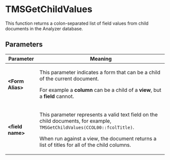 # TMSGetChildValues

This function returns a colon-separated list of field values from child documents in the Analyzer database.

## Parameters
| Parameter | Meaning |
| --- | --- |
| **&lt;Form Alias&gt;** | <p>This parameter indicates a form that can be a child of the current document.</p><p>For example a **column** can be a child of a **view**, but a **field** cannot.</p> |
| **&lt;field name&gt;** | <p>This parameter represents a valid text field on the child documents, for example, `TMSGetChildValues(CCOL00::fcolTitle)`.</p><p>When run against a view, the document returns a list of titles for all of the child columns.</p> |
